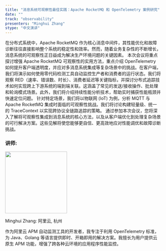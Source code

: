 ```yaml
---
title: "消息系统可观察性最佳实践：Apache RocketMQ 和 OpenTelemetry 案例研究"
date: ""
track: "observability"
presenters: "Minghui Zhang"
stype: "中文演讲"
---
```


在分布式系统中，Apache RocketMQ 作为核心消息中间件，其性能优化和故障诊断往往直接影响整个系统的稳定性和效率。然而，随着业务复杂性的不断增长，消息系统的可观察性正日益成为解决生产环境问题的关键因素。
本次会议将重点探讨增强 Apache RocketMQ 可观察性的实用方法，重点介绍 OpenTelemetry 如何提升客户端透明度，并应对多消息系统集成等复杂场景中的挑战。在客户端，我们将演示如何使用零代码检测工具自动监控生产者和消费者的运行状态。我们将观察 RED（速率、错误数、时长）、消费者延迟等关键指标，并探讨分布式追踪技术如何实现跨上下游系统的端到端关联。这涵盖了常见的发送/接收操作、批处理和轮询模式场景。此外，我们将介绍持续性能分析技术，帮助实时捕获性能瓶颈并快速定位问题。
针对特定场景，我们将以物联网 (IoT) 为例，分析 MQTT 与 Apache RocketMQ 集成时面临的可观察性挑战。我们将讨论构建轻量级、统一的 TraceContext 以实现跨协议全链路追踪的策略。
通过参加本次会议，您将深入了解将可观察性集成到消息系统的核心方法，以及从客户端优化到处理复杂场景的可行解决方案。这些见解将使您能够更自信、更高效地应对性能调优和故障诊断挑战。

### 讲师:

<img src="https://sessionize.com/image/9377-400o400o1-Ugp4XdU1Y7Gr49zsJjkss6.jpg" width="200" /><br/>

Minghui Zhang: 阿里云, 杭州

作为阿里云 APM 自动监测工具的开发者，我专注于利用 OpenTelemetry 标准，为 Java、Golang 等语言提供即时、开箱即用的解决方案。我擅长为用户提供云原生 APM 功能，增强了跨各种云环境的应用程序性能监控。